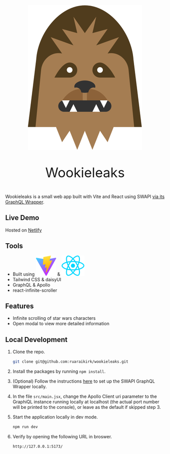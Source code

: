 <p style="text-align: center;">
  <img src="src/assets/chewbacca_wookie_icon.svg" />
</p>
<p style="text-align: center; font-size: 42px">Wookieleaks</p>

Wookieleaks is a small web app built with Vite and React using SWAPI [via its GraphQL Wrapper](https://graphql.org/swapi-graphql).

## Live Demo

Hosted on [Netlify](https://lucent-hamster-a5cb19.netlify.app/)

## Tools

- Built using ![Vite](public/vite.svg) & ![React](public/react.svg)
- Tailwind CSS & daisyUI
- GraphQL & Apollo
- react-infinite-scroller

## Features
- Infinite scrolling of star wars characters
- Open modal to view more detailed information

## Local Development

1. Clone the repo.

   ```sh
   git clone git@github.com:ruaraikirk/wookieleaks.git
   ```

2. Install the packages by running `npm install`.

3. (Optional) Follow the instructions [here](https://github.com/graphql/swapi-graphql) to set up the SWAPI GraphQL Wrapper locally.

4. In the file `src/main.jsx`, change the Apollo Client uri parameter to the GraphiQL instance running locally at localhost (the actual port number will be printed to the console), or leave as the default if skipped step 3.

5. Start the application locally in dev mode.

   ```sh
   npm run dev
   ```

4. Verify by opening the following URL in broswer.
   ```sh
   http://127.0.0.1:5173/
   ```